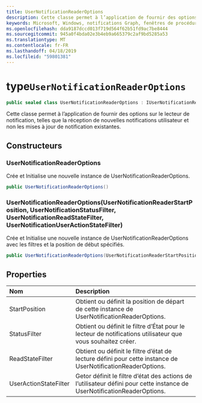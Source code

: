 ```yaml
---
title: UserNotificationReaderOptions
description: Cette classe permet à l’application de fournir des options sur le lecteur de notification, telles que la réception de nouvelles notifications utilisateur et non les mises à jour de notification existantes.
keywords: Microsoft, Windows, notifications Graph, fenêtres de procédures
ms.openlocfilehash: dda9187dccd013f719d564f62b51fd9ac7be8444
ms.sourcegitcommit: 945a0f4bda02e3b4eb9a665379c2af9bd5285a53
ms.translationtype: MT
ms.contentlocale: fr-FR
ms.lasthandoff: 04/18/2019
ms.locfileid: "59801381"
---
```

# <a name="class-usernotificationreaderoptions"></a>type`UserNotificationReaderOptions`

```C#
public sealed class UserNotificationReaderOptions : IUserNotificationReaderOptions
```

Cette classe permet à l’application de fournir des options sur le lecteur de notification, telles que la réception de nouvelles notifications utilisateur et non les mises à jour de notification existantes. 

## <a name="constructors"></a>Constructeurs

### <a name="usernotificationreaderoptions"></a>UserNotificationReaderOptions
Crée et Initialise une nouvelle instance de UserNotificationReaderOptions.

```C#
public UserNotificationReaderOptions()
```

### <a name="usernotificationreaderoptionsusernotificationreaderstartposition-usernotificationstatusfilter-usernotificationreadstatefilter-usernotificationuseractionstatefilter"></a>UserNotificationReaderOptions(UserNotificationReaderStartPosition, UserNotificationStatusFilter, UserNotificationReadStateFilter, UserNotificationUserActionStateFilter)
Crée et Initialise une nouvelle instance de UserNotificationReaderOptions avec les filtres et la position de début spécifiés. 

```C#
public UserNotificationReaderOptions(UserNotificationReaderStartPosition startPosition, UserNotificationStatusFilter statusFilter, UserNotificationReadStateFilter readStateFilter, UserNotificationUserActionStateFilter userActionStateFilter)
```

## <a name="properties"></a>Properties

|Nom | Description |
|:-- |:-- |
|StartPosition |Obtient ou définit la position de départ de cette instance de UserNotificationReaderOptions.|
|   StatusFilter |Obtient ou définit le filtre d’État pour le lecteur de notifications utilisateur que vous souhaitez créer.| 
|   ReadStateFilter |Obtient ou définit le filtre d’état de lecture défini pour cette instance de UserNotificationReaderOptions.| 
|   UserActionStateFilter|Getor définit le filtre d’état des actions de l’utilisateur défini pour cette instance de UserNotificationReaderOptions.| 




